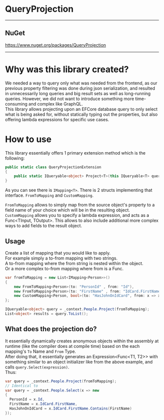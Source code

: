 # QueryProjection

---

## NuGet
https://www.nuget.org/packages/QueryProjection

---

# Why was this library created?
We needed a way to query only what was needed from the frontend, as our previous property filtering was done during json serialization, and resulted in unnecessarily long queries and big result sets as well as long-running queries. However, we did not want to introduce something more time-consuming and complex like GraphQL.  
This library allows projecting upon an EFCore database query to only select what is being asked for, without statically typing out the properties, but also offering lambda expressions for specific use cases.

# How to use
This library essentially offers 1 primary extension method which is the following:
```cs
public static class QueryProjectionExtension
{
    public static IQueryable<object> Project<T>(this IQueryable<T> query, List<IMapping<T>> mappings, ParameterExpression? xParameter = null);
}
```

As you can see there is `IMapping<T>`. There is 2 structs implementing that interface. 
`FromToMapping` and `CustomMapping`.

`FromToMapping` allows to simply map from the source object's property to a field name of your choice which will be in the resulting object.  
`CustomMapping` allows you to specify a lambda expression, and acts as a Func<TInput, TOutput>. This allows to also include additional more complex ways to add fields to the result object.  

## Usage
Create a list of mapping that you would like to apply.  
For example simply a to-from mapping with two strings.  
A to-from mapping where the from string is nested within the object.  
Or a more complex to-from mapping where from is a Func.  
```cs
var fromToMapping = new List<IMapping<Person>>()
{
    new FromToMapping<Person>(to: "PersonId" , from: "Id"),
    new FromToMapping<Person>(to: "FirstName" , from: "IdCard.FirstName"),
    new CustomMapping<Person, bool>(to: "HasJohnOnIdCard", from: x => x.IdCard.FirstName.Contains(FirstName))
};

IQueryable<object> query = _context.People.Project(fromToMapping);
List<object> results = query.ToList();
```

## What does the projection do?
It essentially dynamically creates anonymous objects within the assembly at runtime (like the compiler does at compile time) based on the each mapping's `To` Name and `From` Type.  
After doing that, it essentially generates an Expression<Func<T1, T2>> with something similar to an object initializer like from the above example, and calls `query.Select(expression)`.  
Thus:  
```cs
var query = _context.People.Project(fromToMapping);
// Identical to
var query = _context.People.Select(x => new
{
  PersonId = x.Id,
  FirstName = x.IdCard.FirstName,
  HasJohnOnIdCard = x.IdCard.FirstName.Contains(FirstName)
});
```
